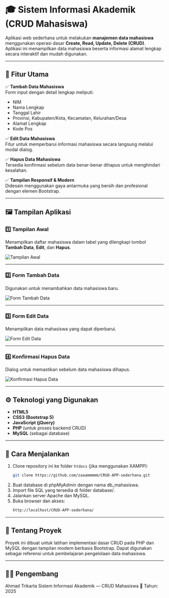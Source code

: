 # 🎓 Sistem Informasi Akademik (CRUD Mahasiswa)

Aplikasi web sederhana untuk melakukan **manajemen data mahasiswa** menggunakan operasi dasar **Create, Read, Update, Delete (CRUD)**.  
Aplikasi ini menampilkan data mahasiswa beserta informasi alamat lengkap secara interaktif dan mudah digunakan.

---

## 🧩 Fitur Utama

✅ **Tambah Data Mahasiswa**  
Form input dengan detail lengkap meliputi:
- NIM  
- Nama Lengkap  
- Tanggal Lahir  
- Provinsi, Kabupaten/Kota, Kecamatan, Kelurahan/Desa  
- Alamat Lengkap  
- Kode Pos  

✅ **Edit Data Mahasiswa**  
Fitur untuk memperbarui informasi mahasiswa secara langsung melalui modal dialog.

✅ **Hapus Data Mahasiswa**  
Tersedia konfirmasi sebelum data benar-benar dihapus untuk menghindari kesalahan.

✅ **Tampilan Responsif & Modern**  
Didesain menggunakan gaya antarmuka yang bersih dan profesional dengan elemen Bootstrap.

---

## 🖼️ Tampilan Aplikasi

### 1️⃣ Tampilan Awal
Menampilkan daftar mahasiswa dalam tabel yang dilengkapi tombol **Tambah Data**, **Edit**, dan **Hapus**.

![Tampilan Awal](./assets/tampilan-awal.png)

---

### 2️⃣ Form Tambah Data
Digunakan untuk menambahkan data mahasiswa baru.

![Form Tambah Data](./assets/add-data.png)

---

### 3️⃣ Form Edit Data
Menampilkan data mahasiswa yang dapat diperbarui.

![Form Edit Data](./assets/edit-data.png)

---

### 4️⃣ Konfirmasi Hapus Data
Dialog untuk memastikan sebelum data mahasiswa dihapus.

![Konfirmasi Hapus Data](./assets/delete-data.png)

---

## ⚙️ Teknologi yang Digunakan

- **HTML5**  
- **CSS3 (Bootstrap 5)**  
- **JavaScript (jQuery)**  
- **PHP** (untuk proses backend CRUD)  
- **MySQL** (sebagai database)

---
## 🚀 Cara Menjalankan

1. Clone repository ini ke folder `htdocs` (jika menggunakan XAMPP):  
   ```bash
   git clone https://github.com/zaaammmmm/CRUD-APP-sederhana.git

2. Buat database di phpMyAdmin dengan nama db_mahasiswa.
3. Import file SQL yang tersedia di folder database/.
4. Jalankan server Apache dan MySQL.
5. Buka browser dan akses:
   ```bash
   http://localhost/CRUD-APP-sederhana/

---

## 📌 Tentang Proyek

Proyek ini dibuat untuk latihan implementasi dasar CRUD pada PHP dan MySQL dengan tampilan modern berbasis Bootstrap.
Dapat digunakan sebagai referensi untuk pembelajaran pengelolaan data mahasiswa.

---

## 👨‍💻 Pengembang

Ahmad Trikarta
Sistem Informasi Akademik — CRUD Mahasiswa
📅 Tahun: 2025